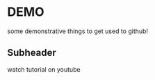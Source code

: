 #  DEMO

some demonstrative things to get used to github!


##  Subheader

watch tutorial on youtube
